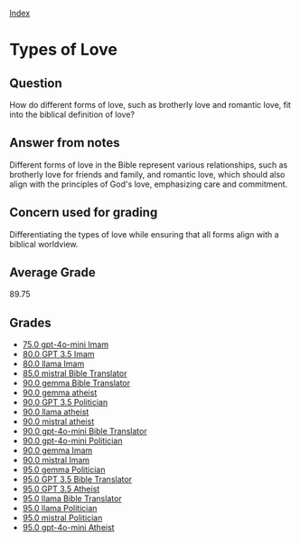 
[Index](../index.md)
# Types of Love
## Question
How do different forms of love, such as brotherly love and romantic love, fit into the biblical definition of love?

## Answer from notes
Different forms of love in the Bible represent various relationships, such as brotherly love for friends and family, and romantic love, which should also align with the principles of God's love, emphasizing care and commitment.

## Concern used for grading
Differentiating the types of love while ensuring that all forms align with a biblical worldview.

## Average Grade
89.75

## Grades
 * [75.0 gpt-4o-mini Imam](../answers/gpt-4o-mini_Imam/Types_of_Love.md)
 * [80.0 GPT 3.5 Imam](../answers/GPT_3.5_Imam/Types_of_Love.md)
 * [80.0 llama Imam](../answers/llama_Imam/Types_of_Love.md)
 * [85.0 mistral Bible Translator](../answers/mistral_Bible_Translator/Types_of_Love.md)
 * [90.0 gemma Bible Translator](../answers/gemma_Bible_Translator/Types_of_Love.md)
 * [90.0 gemma atheist](../answers/gemma_atheist/Types_of_Love.md)
 * [90.0 GPT 3.5 Politician](../answers/GPT_3.5_Politician/Types_of_Love.md)
 * [90.0 llama atheist](../answers/llama_atheist/Types_of_Love.md)
 * [90.0 mistral atheist](../answers/mistral_atheist/Types_of_Love.md)
 * [90.0 gpt-4o-mini Bible Translator](../answers/gpt-4o-mini_Bible_Translator/Types_of_Love.md)
 * [90.0 gpt-4o-mini Politician](../answers/gpt-4o-mini_Politician/Types_of_Love.md)
 * [90.0 gemma Imam](../answers/gemma_Imam/Types_of_Love.md)
 * [90.0 mistral Imam](../answers/mistral_Imam/Types_of_Love.md)
 * [95.0 gemma Politician](../answers/gemma_Politician/Types_of_Love.md)
 * [95.0 GPT 3.5 Bible Translator](../answers/GPT_3.5_Bible_Translator/Types_of_Love.md)
 * [95.0 GPT 3.5 Atheist](../answers/GPT_3.5_Atheist/Types_of_Love.md)
 * [95.0 llama Bible Translator](../answers/llama_Bible_Translator/Types_of_Love.md)
 * [95.0 llama Politician](../answers/llama_Politician/Types_of_Love.md)
 * [95.0 mistral Politician](../answers/mistral_Politician/Types_of_Love.md)
 * [95.0 gpt-4o-mini Atheist](../answers/gpt-4o-mini_Atheist/Types_of_Love.md)
